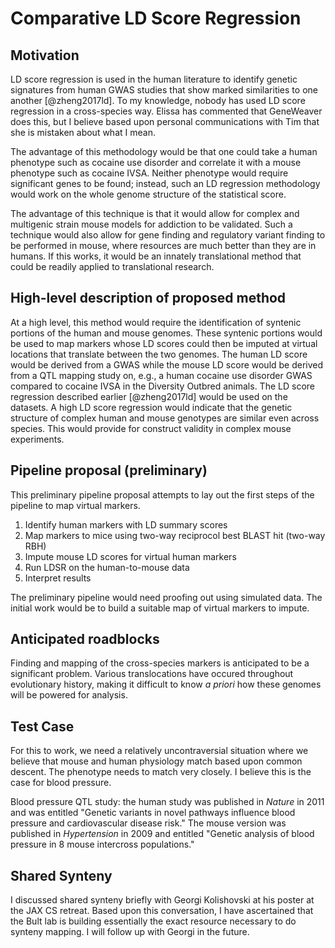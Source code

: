 # Comparative LD Score Regression

## Motivation

LD score regression is used in the human literature to identify genetic signatures from human GWAS studies that show marked similarities to one another [@zheng2017ld]. To my knowledge, nobody has used LD score regression in a cross-species way. Elissa has commented that GeneWeaver does this, but I believe based upon personal communications with Tim that she is mistaken about what I mean.

The advantage of this methodology would be that one could take a human phenotype such as cocaine use disorder and correlate it with a mouse phenotype such as cocaine IVSA. Neither phenotype would require significant genes to be found; instead, such an LD regression methodology would work on the whole genome structure of the statistical score.

The advantage of this technique is that it would allow for complex and multigenic strain mouse models for addiction to be validated. Such a technique would also allow for gene finding and regulatory variant finding to be performed in mouse, where resources are much better than they are in humans. If this works, it would be an innately translational method that could be readily applied to translational research.

## High-level description of proposed method

At a high level, this method would require the identification of syntenic portions of the human and mouse genomes. These syntenic portions would be used to map markers whose LD scores could then be imputed at virtual locations that translate between the two genomes. The human LD score would be derived from a GWAS while the mouse LD score would be derived from a QTL mapping study on, e.g., a human cocaine use disorder GWAS compared to cocaine IVSA in the Diversity Outbred animals. The LD score regression described earlier [@zheng2017ld] would be used on the datasets. A high LD score regression would indicate that the genetic structure of complex human and mouse genotypes are similar even across species. This would provide for construct validity in complex mouse experiments.

## Pipeline proposal (preliminary)

This preliminary pipeline proposal attempts to lay out the first steps of the pipeline to map virtual markers.

1) Identify human markers with LD summary scores
2) Map markers to mice using two-way reciprocol best BLAST hit (two-way RBH)
3) Impute mouse LD scores for virtual human markers
4) Run LDSR on the human-to-mouse data
5) Interpret results

The preliminary pipeline would need proofing out using simulated data. The initial work would be to build a suitable map of virtual markers to impute.

## Anticipated roadblocks

Finding and mapping of the cross-species markers is anticipated to be a significant problem. Various translocations have occured throughout evolutionary history, making it difficult to know *a priori* how these genomes will be powered for analysis.

## Test Case

For this to work, we need a relatively uncontraversial situation where we believe that mouse and human physiology match based upon common descent. The phenotype needs to match very closely. I believe this is the case for blood pressure.

Blood pressure QTL study: the human study was published in *Nature* in 2011 and was entitled "Genetic variants in novel pathways influence blood pressure and cardiovascular disease risk." The mouse version was published in *Hypertension* in 2009 and entitled "Genetic analysis of blood pressure in 8 mouse intercross populations."

## Shared Synteny

I discussed shared synteny briefly with Georgi Kolishovski at his poster at the JAX CS retreat. Based upon this conversation, I have ascertained that the Bult lab is building essentially the exact resource necessary to do synteny mapping. I will follow up with Georgi in the future.
